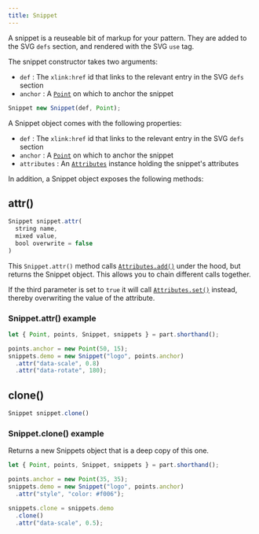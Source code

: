 ```yaml
---
title: Snippet
---
```


A snippet is a reuseable bit of markup for your pattern. They are added to the SVG `defs` section, and rendered with the SVG `use` tag.

The snippet constructor takes two arguments:

- `def` : The `xlink:href` id that links to the relevant entry in the SVG `defs` section
- `anchor` : A [`Point`](#point) on which to anchor the snippet

```js
Snippet new Snippet(def, Point);
```

A Snippet object comes with the following properties:

- `def` : The `xlink:href` id that links to the relevant entry in the SVG `defs` section
- `anchor` : A [`Point`](../point) on which to anchor the snippet
- `attributes` : An [`Attributes`](../attributes) instance holding the snippet's attributes

In addition, a Snippet object exposes the following methods:

## attr()

```js
Snippet snippet.attr(
  string name, 
  mixed value, 
  bool overwrite = false
)
```

This `Snippet.attr()` method calls [`Attributes.add()`](./attributes#add) under the hood, but returns the Snippet object. This allows you to chain different calls together.

If the third parameter is set to `true` it will call [`Attributes.set()`](./attributes#set) instead, thereby overwriting the value of the attribute.

### Snippet.attr() example

<example part="snippet_attr" caption="An example of the Snippet.attr() method" />

```js
let { Point, points, Snippet, snippets } = part.shorthand();

points.anchor = new Point(50, 15);
snippets.demo = new Snippet("logo", points.anchor)
  .attr("data-scale", 0.8)
  .attr("data-rotate", 180);
```

## clone()

```js
Snippet snippet.clone()
```

### Snippet.clone() example

Returns a new Snippets object that is a deep copy of this one.

<example part="snippet_clone" caption="An example of the Snippet.clone() method" />

```js
let { Point, points, Snippet, snippets } = part.shorthand();

points.anchor = new Point(35, 35);
snippets.demo = new Snippet("logo", points.anchor)
  .attr("style", "color: #f006");

snippets.clone = snippets.demo
  .clone()
  .attr("data-scale", 0.5);
```